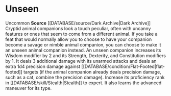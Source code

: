 ﻿---
id: '5'
name: Unseen
rarity: Uncommon
source: '[[DATABASE/source/Dark Archive|Dark Archive]]'
trait:
- '[[DATABASE/trait/Uncommon|Uncommon]]'
type: Animal Companion Advanced Option

---
# Unseen

<span class="trait-uncommon item-trait">Uncommon</span>
**Source** [[DATABASE/source/Dark Archive|Dark Archive]]
Cryptid animal companions look a touch peculiar, often with uncanny features or ones that seem to come from a different animal. If you take a feat that would normally allow you to choose to have your companion become a savage or nimble animal companion, you can choose to make it an unseen animal companion instead. An unseen companion increases its Wisdom modifier by 2 and its Strength, Dexterity, and Constitution modifiers by 1. It deals 3 additional damage with its unarmed attacks and deals an extra 1d4 precision damage against [[DATABASE/condition/Flat-Footed|flat-footed]] targets (if the animal companion already deals precision damage, such as a cat, combine the precision damage). Increase its proficiency rank in [[DATABASE/skill/Stealth|Stealth]] to expert. It also learns the advanced maneuver for its type.